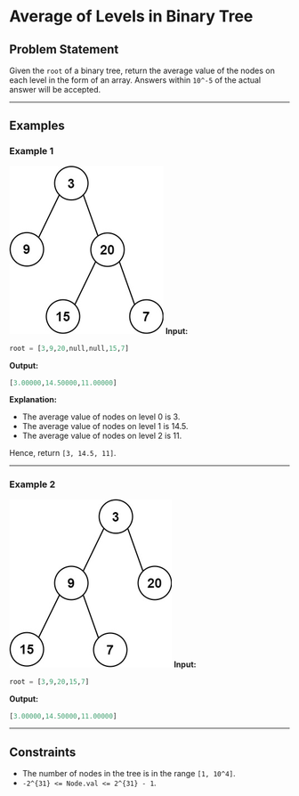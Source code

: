 # Average of Levels in Binary Tree

## Problem Statement

Given the `root` of a binary tree, return the average value of the nodes on each level in the form of an array. Answers within `10^-5` of the actual answer will be accepted.

---

## Examples

### Example 1
![alt text](image.png)
**Input:**
```python
root = [3,9,20,null,null,15,7]
```

**Output:**
```python
[3.00000,14.50000,11.00000]
```

**Explanation:**
- The average value of nodes on level 0 is 3.
- The average value of nodes on level 1 is 14.5.
- The average value of nodes on level 2 is 11.

Hence, return `[3, 14.5, 11]`.

---

### Example 2
![alt text](image-1.png)
**Input:**
```python
root = [3,9,20,15,7]
```

**Output:**
```python
[3.00000,14.50000,11.00000]
```

---

## Constraints

- The number of nodes in the tree is in the range `[1, 10^4]`.
- `-2^{31} <= Node.val <= 2^{31} - 1`.
